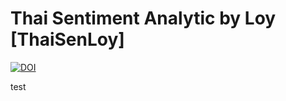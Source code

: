 # Thai Sentiment Analytic by Loy [ThaiSenLoy]
[![DOI](https://zenodo.org/badge/DOI/10.5281/zenodo.3731677.svg)](https://doi.org/10.5281/zenodo.3731677)

test

